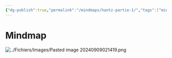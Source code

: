 ```yaml
---
{"dg-publish":true,"permalink":"/mindmaps/hantz-partie-1/","tags":["mindmaps","cours","matière","UE210"],"noteIcon":""}
---
```


# Mindmap

![../Fichiers/Images/Pasted image 20240909021419.png](/img/user/Fichiers/Images/Pasted%20image%2020240909021419.png)